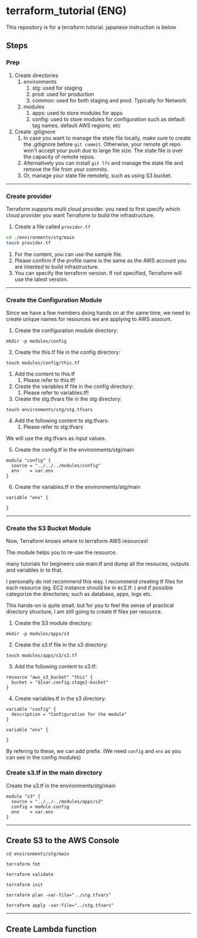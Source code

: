 # terraform_tutorial (ENG)
This repository is for a terraform tutorial.
japanese instruction is below

## Steps
### Prep
1. Create directories
   1. environments
      1. stg: used for staging
      2. prod: used for production
      3. common: used for both staging and prod. Typically for Network.
   2. modules
      1. apps: used to store modules for apps
      2. config: used to store modules for configuration such as default tag names, default AWS regions, etc
2. Create .gitignore
   1. In case you want to manage the state file locally, make sure to create the .gitignore before `git commit`. Otherwise, your remote git repo won't accept your push due to large file size. The state file is over the capacity of remote repos. 
   2. Alternatively you can install `git lfs` and manage the state file and remove the file from your commits.
   3. Or, manage your state file remotely, such as using S3 bucket.

---

### Create provider

Terraform supports multi cloud provider. you need to first specify which cloud provider you want Terraform to build the infrastructure.

1. Create a file called `provider.tf` 

```sh
cd ./environments/stg/main
touch provider.tf
```
1. For the content, you can use the sample file.
2. Please confirm if the profile name is the same as the AWS account you are intented to build infrastructure.
3. You can specify the terraform version. If not specified, Terraform will use the latest version.

---

### Create the Configuration Module

Since we have a few members doing hands on at the same time, we need to create unique names for resources we are applying to AWS assount.


1. Create the configuration module directory:

```
mkdir -p modules/config
```

2. Create the this.tf file in the config directory:
```
touch modules/config/this.tf
```

1. Add the content to this.tf
   1. Please refer to this.tf!
2. Create the variables.tf file in the config directory:
   1. Please refer to variables.tf!
3. Create the stg.tfvars file in the stg directory:
```
touch environments/stg/stg.tfvars
```
4. Add the following content to stg.tfvars:
   1. Please refer to stg.tfvars

We will use the stg.tfvars as input values.

5. Create the config.tf in the environments/stg/main
```
module "config" {
  source = "../../../modules/config"
  env    = var.env
}
```
6. Create the variables.tf in the environments/stg/main
```
variable "env" {

}
```

---

### Create the S3 Bucket Module

Now, Terraform knows where to terraform AWS resources!

The module helps you to re-use the resource. 

many tutorials for begineers use main.tf and dump all the resouces, outputs and variables in to that. 

I personally do not recommend this way. I recommend creating tf files for each resource (eg. EC2 instance should be in ec2.tf. ) and if possible categorize the directories; such as database, apps, logs etc. 

This hands-on is quite small, but for you to feel the sense of practical directory structure, I am still going to create tf files per resource.

1. Create the S3 module directory:
```
mkdir -p modules/apps/s3
```

2. Create the s3.tf file in the s3 directory:
```
touch modules/apps/s3/s3.tf
```

3. Add the following content to s3.tf:

```
resource "aws_s3_bucket" "this" {
  bucket = "${var.config.stage}-bucket"
}
```

4. Create variables.tf in the s3 directory:
```
variable "config" {
  description = "Configuration for the module"
}

variable "env" {
  
}
```
By refering to these, we can add prefix. (We need `config` and `env` as you can see in the config modules)

### Create s3.tf in the main directory

Create the s3.tf in the environments/stg/main
```
module "s3" {
  source = "../../../modules/apps/s3"
  config = module.config
  env    = var.env
}
```

---
## Create S3 to the AWS Console

```
cd environments/stg/main

terraform fmt

terraform validate

terraform init

terraform plan -var-file="../stg.tfvars"

terraform apply -var-file="../stg.tfvars"

```

---

## Create Lambda function




